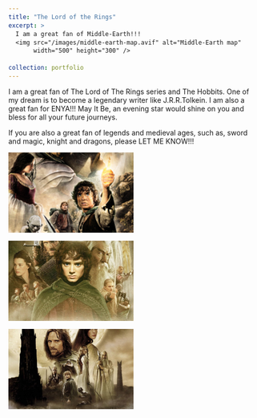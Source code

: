 ```yaml
---
title: "The Lord of the Rings"
excerpt: >
  I am a great fan of Middle-Earth!!!  
  <img src="/images/middle-earth-map.avif" alt="Middle-Earth map"
       width="500" height="300" />

collection: portfolio
---
```


I am a great fan of The Lord of The Rings series and The Hobbits. One of my dream is to become a legendary writer like J.R.R.Tolkein. I am also a great fan for ENYA!!! May It Be, an evening star would shine on you and bless for all your future journeys. 

If you are also a great fan of legends and medieval ages, such as, sword and magic, knight and dragons, please LET ME KNOW!!!
<p style="display:flex; gap:1rem; flex-wrap:wrap;">
  <img src="/images/Lord_Rings_Return_King.jpg"
       alt="Return of the King"
       style="width:250px; height:160px; object-fit:cover;" />
  <img src="/images/LOTR_1.jpg"
       alt="LOTR 1"
       style="width:250px; height:160px; object-fit:cover;" />
  <img src="/images/LOTR_2.jpg"
       alt="LOTR 2"
       style="width:250px; height:160px; object-fit:cover;" />
</p>
